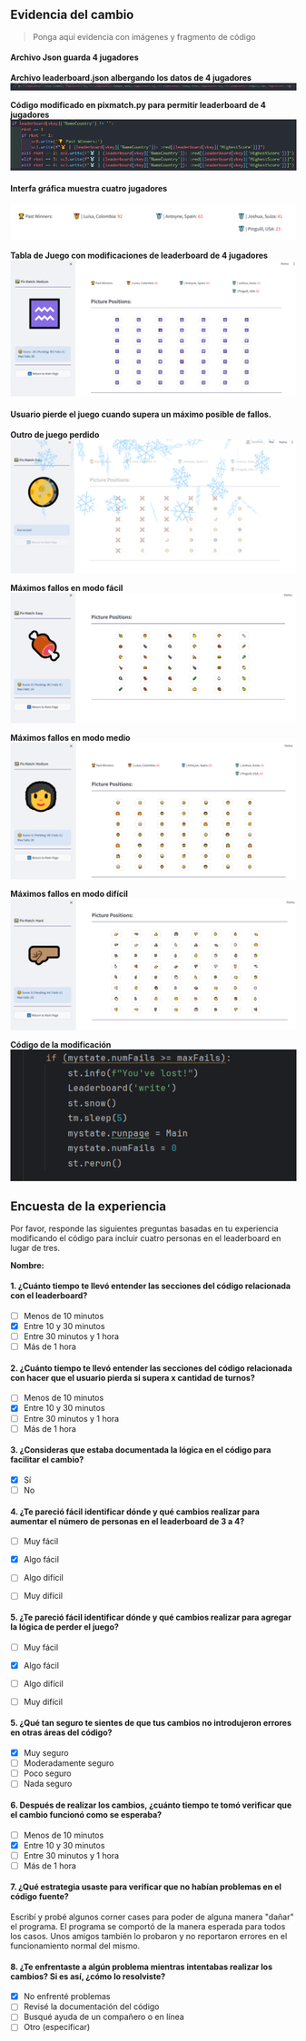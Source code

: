 
## Evidencia del cambio
> Ponga aquí evidencia con imágenes y fragmento de código

#### Archivo Json guarda 4 jugadores

**Archivo leaderboard.json albergando los datos de 4 jugadores**
![img_13](img/img_13.png)

**Código modificado en pixmatch.py para permitir leaderboard de 4 jugadores**
![img_10](img/img_10.png)

#### Interfa gráfica muestra cuatro jugadores

![img_11](img/img_11.png)

**Tabla de Juego con modificaciones de leaderboard de 4 jugadores**
![img_12](img/img_12.png)

#### Usuario pierde el juego cuando supera un máximo posible de fallos.

**Outro de juego perdido**
![img_14](img/img_14.png)

**Máximos fallos en modo fácil**
![img_15](img/img_15.png)

**Máximos fallos en modo medio**
![img_16](img/img_16.png)

**Máximos fallos en modo difícil**
![img_17](img/img_17.png)

**Código de la modificación**
![img_18](img/img_18.png)

## Encuesta de la experiencia
Por favor, responde las siguientes preguntas basadas en tu experiencia modificando el código para incluir cuatro personas en el leaderboard en lugar de tres.

**Nombre:**

#### 1. ¿Cuánto tiempo te llevó entender las secciones del código relacionada con el leaderboard?
- [ ] Menos de 10 minutos
- [x] Entre 10 y 30 minutos
- [ ] Entre 30 minutos y 1 hora
- [ ] Más de 1 hora

#### 2. ¿Cuánto tiempo te llevó entender las secciones del código relacionada con hacer que el usuario pierda si supera x cantidad de turnos?
- [ ] Menos de 10 minutos
- [x] Entre 10 y 30 minutos
- [ ] Entre 30 minutos y 1 hora
- [ ] Más de 1 hora

#### 3. ¿Consideras que estaba documentada la lógica en el código para facilitar el cambio?
- [x] Sí
- [ ] No

#### 4. ¿Te pareció fácil identificar dónde y qué cambios realizar para aumentar el número de personas en el leaderboard de 3 a 4?
- [ ] Muy fácil
- [x] Algo fácil
- [ ] Algo difícil
- [ ] Muy difícil


#### 5. ¿Te pareció fácil identificar dónde y qué cambios realizar para agregar la lógica de perder el juego?
- [ ] Muy fácil
- [x] Algo fácil
- [ ] Algo difícil
- [ ] Muy difícil


#### 5. ¿Qué tan seguro te sientes de que tus cambios no introdujeron errores en otras áreas del código?
- [x] Muy seguro
- [ ] Moderadamente seguro
- [ ] Poco seguro
- [ ] Nada seguro

#### 6. Después de realizar los cambios, ¿cuánto tiempo te tomó verificar que el cambio funcionó como se esperaba?
- [ ] Menos de 10 minutos
- [x] Entre 10 y 30 minutos
- [ ] Entre 30 minutos y 1 hora
- [ ] Más de 1 hora

#### 7. ¿Qué estrategia usaste para verificar que no habían problemas en el código fuente?
Escribí y probé algunos corner cases para poder de alguna manera "dañar" el programa.
El programa se comportó de la manera esperada para todos los casos.
Unos amigos también lo probaron y no reportaron errores en el funcionamiento normal del mismo.

#### 8. ¿Te enfrentaste a algún problema mientras intentabas realizar los cambios? Si es así, ¿cómo lo resolviste?
- [x] No enfrenté problemas
- [ ] Revisé la documentación del código
- [ ] Busqué ayuda de un compañero o en línea
- [ ] Otro (especificar)
